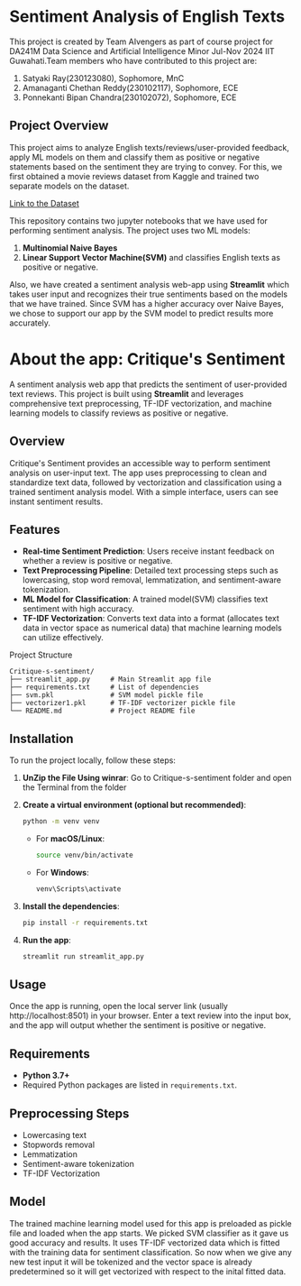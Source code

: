 # Sentiment Analysis of English Texts

This project is created by Team AIvengers as part of course project for DA241M Data Science and Artificial Intelligence Minor Jul-Nov 2024 IIT Guwahati.Team members who have contributed to this project are:
  1. Satyaki Ray(230123080), Sophomore, MnC
  2. Amanaganti Chethan Reddy(230102117), Sophomore, ECE
  3. Ponnekanti Bipan Chandra(230102072), Sophomore, ECE

## Project Overview

This project aims to analyze English texts/reviews/user-provided feedback, apply ML models on them and classify them as positive or negative statements based on the sentiment they are trying to convey. For this, we first obtained a movie reviews dataset from Kaggle and trained two separate models on the dataset.

[Link to the Dataset](https://www.kaggle.com/datasets/lakshmi25npathi/imdb-dataset-of-50k-movie-reviews)


This repository contains two jupyter notebooks that we have used for performing sentiment analysis. The project uses two ML models:
  1. **Multinomial Naive Bayes**
  2. **Linear Support Vector Machine(SVM)**
and classifies English texts as positive or negative.

Also, we have created a sentiment analysis web-app using **Streamlit** which takes user input and recognizes their true sentiments based on the models that we have trained. Since SVM has a higher accuracy over Naive Bayes, we chose to support our app by the SVM model to predict results more accurately.


# About the app: Critique's Sentiment

A sentiment analysis web app that predicts the sentiment of user-provided text reviews. 
This project is built using **Streamlit** and leverages comprehensive text preprocessing, TF-IDF vectorization, and machine learning models to classify reviews as positive or negative.

## Overview
Critique's Sentiment provides an accessible way to perform sentiment analysis on user-input text. The app uses preprocessing to clean and standardize text data, followed by vectorization and classification using a trained sentiment analysis model. With a simple interface, users can see instant sentiment results.

## Features
- **Real-time Sentiment Prediction**: Users receive instant feedback on whether a review is positive or negative.
- **Text Preprocessing Pipeline**: Detailed text processing steps such as lowercasing, stop word removal, lemmatization, and sentiment-aware tokenization.
- **ML Model for Classification**: A trained model(SVM) classifies text sentiment with high accuracy. 
- **TF-IDF Vectorization**: Converts text data into a format (allocates text data in vector space as numerical data) that machine learning models can utilize effectively.

 Project Structure
```plaintext
Critique-s-sentiment/
├── streamlit_app.py     # Main Streamlit app file
├── requirements.txt     # List of dependencies
├── svm.pkl              # SVM model pickle file
├── vectorizer1.pkl      # TF-IDF vectorizer pickle file
└── README.md            # Project README file
```

## Installation

To run the project locally, follow these steps:

1. **UnZip the File Using winrar**:
    Go to Critique-s-sentiment folder and open the Terminal from the folder

2. **Create a virtual environment (optional but recommended)**:
   ```bash
   python -m venv venv
   ```

   - For **macOS/Linux**:
     ```bash
     source venv/bin/activate
     ```
   - For **Windows**:
     ```bash
     venv\Scripts\activate
     ```

3. **Install the dependencies**:
   ```bash
   pip install -r requirements.txt
   ```

4. **Run the app**:
   ```bash
   streamlit run streamlit_app.py
   ```

## Usage
Once the app is running, open the local server link (usually http://localhost:8501) in your browser.
Enter a text review into the input box, and the app will output whether the sentiment is positive or negative.

## Requirements
- **Python 3.7+**
- Required Python packages are listed in `requirements.txt`.

## Preprocessing Steps
- Lowercasing text
- Stopwords removal
- Lemmatization
- Sentiment-aware tokenization
- TF-IDF Vectorization

## Model
The trained machine learning model used for this app is preloaded as pickle file and loaded when the app starts. We picked SVM classifier as it gave us good accuracy and results. It uses TF-IDF vectorized data which is fitted with the training data for sentiment classification.  So now when we give any new test input it will be tokenized and the vector space is already predetermined so it will get vectorized with respect to the inital fitted data.
